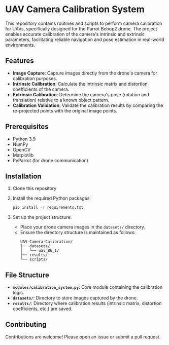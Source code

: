 # UAV Camera Calibration System

This repository contains routines and scripts to perform camera calibration for UAVs, specifically designed for the Parrot Bebop2 drone. The project enables accurate calibration of the camera's intrinsic and extrinsic parameters, facilitating reliable navigation and pose estimation in real-world environments.

## Features

- **Image Capture**: Capture images directly from the drone's camera for calibration purposes.
- **Intrinsic Calibration**: Calculate the intrinsic matrix and distortion coefficients of the camera.
- **Extrinsic Calibration**: Determine the camera's pose (rotation and translation) relative to a known object pattern.
- **Calibration Validation**: Validate the calibration results by comparing the re-projected points with the original image points.

## Prerequisites

- Python 3.9
- NumPy
- OpenCV
- Matplotlib
- PyParrot (for drone communication)

## Installation

1. Clone this repository

2. Install the required Python packages:
    ```bash
    pip install -r requirements.txt
    ```

3. Set up the project structure:
    - Place your drone camera images in the `datasets/` directory.
    - Ensure the directory structure is maintained as follows:
      ```
      UAV-Camera-Calibration/
      ├── datasets/
      │   └── uav_B6_1/
      ├── results/
      └── scripts/
      ```

## File Structure

- **`modules/calibration_system.py`**: Core module containing the calibration logic.
- **`datasets/`**: Directory to store images captured by the drone.
- **`results/`**: Directory where calibration results (intrinsic matrix, distortion coefficients, etc.) are saved.

## Contributing

Contributions are welcome! Please open an issue or submit a pull request.